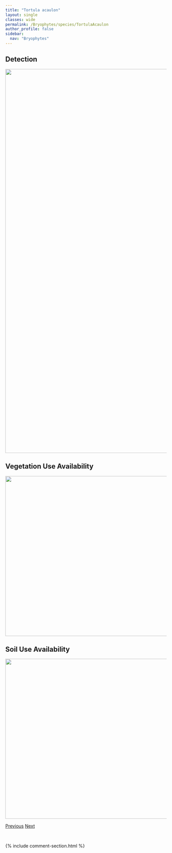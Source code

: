 ```yaml
---
title: "Tortula acaulon"
layout: single
classes: wide
permalink: /Bryophytes/species/TortulaAcaulon
author_profile: false
sidebar:
  nav: "Bryophytes"
---
```


<h2>Detection</h2>

<a href="https://drive.google.com/uc?export=view&id=1t1-tzd4M8H00GTrX_1hbSbASMBp8RFyu">
<img src="https://drive.google.com/uc?export=view&id=1t1-tzd4M8H00GTrX_1hbSbASMBp8RFyu" height = "1200" width = "800">
</a>


<h2>Vegetation Use Availability</h2>

<a href="https://drive.google.com/uc?export=view&id=15RnzoNYMYdYBCvtYIa0Zz8sk3vn42P7o">
<img src="https://drive.google.com/uc?export=view&id=15RnzoNYMYdYBCvtYIa0Zz8sk3vn42P7o" height = "500" width = "1000">
</a>


<h2>Soil Use Availability</h2>

<a href="https://drive.google.com/uc?export=view&id=1DalakHztawt9cB8noYFukp0egcPE4H_5">
<img src="https://drive.google.com/uc?export=view&id=1DalakHztawt9cB8noYFukp0egcPE4H_5" height = "500" width = "1000">
</a>


<a href="/DevelopmentWebsite/Bryophytes/species/TortellaTortuosa" class="pagination--pager" title="Tortella tortuosa">Previous</a> <a href="/DevelopmentWebsite/Bryophytes/species/TortulaCernua" class="pagination--pager" title="Tortula cernua">Next</a>

<p>&nbsp;</p>

{% include comment-section.html %}
